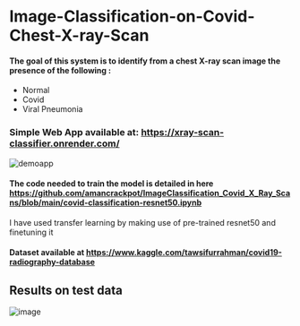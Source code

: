 # Image-Classification-on-Covid-Chest-X-ray-Scan
#### The goal of this system is to identify from a chest X-ray scan image the presence of the following :
- Normal
- Covid
- Viral Pneumonia

### Simple Web App available at: https://xray-scan-classifier.onrender.com/
![demoapp](https://github.com/amancrackpot/ImageClassification_Covid_X_Ray_Scans/blob/main/Results/webap1p.gif)


#### The code needed to train the model is detailed in here https://github.com/amancrackpot/ImageClassification_Covid_X_Ray_Scans/blob/main/covid-classification-resnet50.ipynb
I have used transfer learning by making use of pre-trained resnet50 and finetuning it

#### Dataset available at https://www.kaggle.com/tawsifurrahman/covid19-radiography-database
## Results on test data
![image](https://github.com/amancrackpot/ImageClassification_Covid_X_Ray_Scans/blob/main/Results/stats.png)
